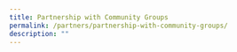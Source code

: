 ```yaml
---
title: Partnership with Community Groups
permalink: /partners/partnership-with-community-groups/
description: ""
---
```

